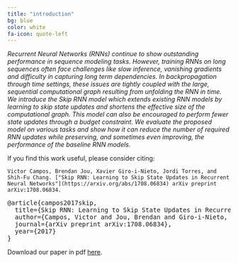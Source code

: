 ```yaml
---
title: "introduction"
bg: blue
color: white
fa-icon: quote-left
---
```


*Recurrent Neural Networks (RNNs) continue to show  outstanding performance in sequence modeling tasks. However, training RNNs on long sequences often face challenges like slow inference, vanishing gradients and difficulty in capturing long term dependencies. In backpropagation through time settings, these issues are tightly coupled with the large, sequential computational graph resulting from unfolding the RNN in time. We introduce the Skip RNN model which extends existing RNN models by learning to skip state updates and shortens the effective size of the computational graph. This model can also be encouraged to perform fewer state updates through a budget constraint. We evaluate the proposed model on various tasks and show how it can reduce the number of required RNN updates while preserving, and sometimes even improving, the performance of the baseline RNN models.*

If you find this work useful, please consider citing:

```
Victor Campos, Brendan Jou, Xavier Giro-i-Nieto, Jordi Torres, and Shih-Fu Chang. ["Skip RNN: Learning to Skip State Updates in Recurrent Neural Networks"](https://arxiv.org/abs/1708.06834) arXiv preprint arXiv:1708.06834.
```

<pre>
@article{campos2017skip,
  title={Skip RNN: Learning to Skip State Updates in Recurrent Neural Networks},
  author={Campos, Victor and Jou, Brendan and Giro-i-Nieto, Xavier and Torres, Jordi and Chang, Shih-Fu},
  journal={arXiv preprint arXiv:1708.06834},
  year={2017}
}
</pre>



Download our paper in pdf [here](https://github.com/imatge-upc/skiprnn-2017-telecombcn/blob/master/arXiv-22-08-2017.pdf).
